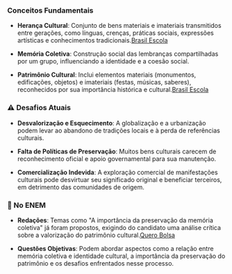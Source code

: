 ### Conceitos Fundamentais

- **Herança Cultural**: Conjunto de bens materiais e imateriais transmitidos entre gerações, como línguas, crenças, práticas sociais, expressões artísticas e conhecimentos tradicionais.[Brasil Escola](https://brasilescola.uol.com.br/curiosidades/patrimonio-historico-cultural.htm?utm_source=chatgpt.com)
    
- **Memória Coletiva**: Construção social das lembranças compartilhadas por um grupo, influenciando a identidade e a coesão social.
    
- **Patrimônio Cultural**: Inclui elementos materiais (monumentos, edificações, objetos) e imateriais (festas, músicas, saberes), reconhecidos por sua importância histórica e cultural.[Brasil Escola](https://brasilescola.uol.com.br/curiosidades/patrimonio-historico-cultural.htm?utm_source=chatgpt.com)
    

### ⚠️ Desafios Atuais

- **Desvalorização e Esquecimento**: A globalização e a urbanização podem levar ao abandono de tradições locais e à perda de referências culturais.
    
- **Falta de Políticas de Preservação**: Muitos bens culturais carecem de reconhecimento oficial e apoio governamental para sua manutenção.
    
- **Comercialização Indevida**: A exploração comercial de manifestações culturais pode desvirtuar seu significado original e beneficiar terceiros, em detrimento das comunidades de origem.
    

### 📝 No ENEM

- **Redações**: Temas como "A importância da preservação da memória coletiva" já foram propostos, exigindo do candidato uma análise crítica sobre a valorização do patrimônio cultural.[Quero Bolsa](https://querobolsa.com.br/revista/redacao-enem-5-propostas-com-o-tema-cultura?utm_source=chatgpt.com)
    
- **Questões Objetivas**: Podem abordar aspectos como a relação entre memória coletiva e identidade cultural, a importância da preservação do patrimônio e os desafios enfrentados nesse processo.